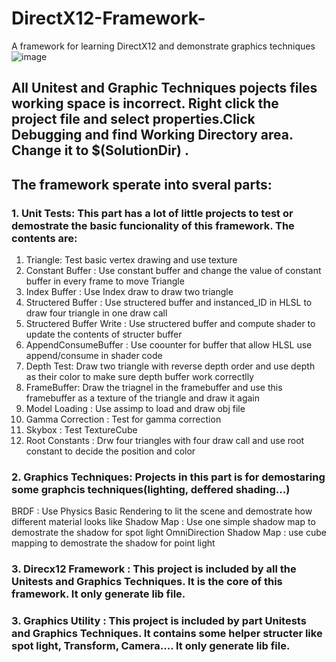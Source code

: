 # DirectX12-Framework-
A framework for learning DirectX12 and demonstrate graphics techniques 
![image](https://user-images.githubusercontent.com/30221942/30350698-b44b46da-97cc-11e7-86af-c56de405dbae.png)

## All Unitest and Graphic Techniques pojects files working space is incorrect. Right click the project file and select properties.Click Debugging and find Working Directory area. Change it to $(SolutionDir) .

## The framework sperate into sveral parts:

### 1. Unit Tests: This part has a lot of little projects to test or demostrate the basic funcionality of this framework. The contents are:

1. Triangle: Test basic vertex drawing and use texture 
2. Constant Buffer : Use constant buffer and change the value of constant buffer in every frame to move Triangle
3. Index Buffer : Use Index draw to draw two triangle
4. Structered Buffer : Use structered buffer and instanced_ID in HLSL to draw four triangle in one draw call
5. Structered Buffer Write : Use structered buffer and compute shader to update the contents of structer buffer
6. AppendConsumeBuffer : Use coounter for buffer that allow HLSL use append/consume in shader code
7. Depth Test: Draw two triangle with reverse depth order and use depth as their color to make sure depth buffer work correctlly
8. FrameBuffer: Draw the triagnel in the framebuffer and use this framebuffer as a texture of the triangle and draw it again
9. Model Loading : Use assimp to load and draw obj file
10. Gamma Correction : Test for gamma correction
11. Skybox : Test TextureCube
12. Root Constants : Drw four triangles with four draw call and use root constant to decide the position and color


### 2. Graphics Techniques: Projects in this part is for demostaring some graphcis techniques(lighting, deffered shading...)

BRDF : Use Physics Basic Rendering to lit the scene and demostrate how different material looks like
Shadow Map : Use one simple shadow map to demostrate the shadow for spot light
OmniDirection Shadow Map : use cube mapping to demostrate the shadow for point light

### 3. Direcx12 Framework : This project is included by all the Unitests and Graphics Techniques. It is the core of this framework. It only generate lib file.
### 3. Graphics Utility : This project is included by part Unitests and Graphics Techniques. It contains some helper structer like spot light, Transform, Camera.... It only generate lib file.
